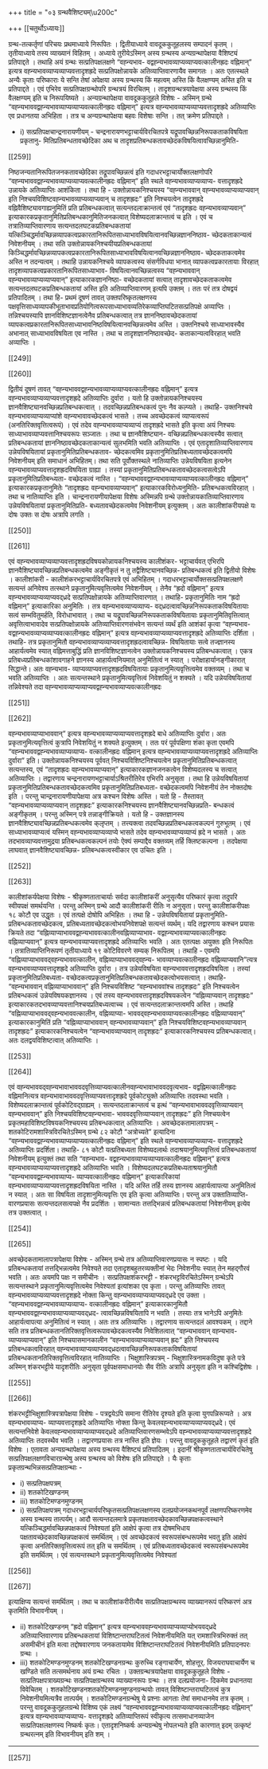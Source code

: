 +++
title = "०३ ग्रन्थवैशिष्ट्यम्\u200c"

+++
[[चतुर्थोऽध्यायः]]


ग्रन्थ-तत्कर्तृणां परिचयः प्रथमाध्याये निरूपितः । द्वितीयाध्याये वावदूककुतूहलस्य
सम्पादनं कृतम्‌ । तृतीयाध्याये तस्य व्याख्यानं विहितम्‌ । अध्याये तुरीयेऽस्मिन्‌ अस्य ग्रन्थस्य
अन्यग्रन्थापेक्षया वैशिष्ट्यं प्रतिपाद्दते । तथाहि अयं ग्रन्थः सत्प्रतिपक्षलक्षणे  “वह्न्यभाव-
वद्वह्न्यभावव्याप्यव्याप्यवत्कालीनह्रदः वह्निमान्‌” इत्यत्र वह्न्यभावव्याप्यव्याप्यवत्तादृशह्रदे
सत्प्रतिपक्षोन्नायके अतिव्याप्तिवारणायैव समागतः । अतः एतत्स्थले अन्यैः कृताः परिष्काराः
ये सन्ति तेषां अपेक्षया अस्य ग्रन्थस्य किं महत्वम्‌ अस्ति किं वैलक्षण्यम्‌ अस्ति इति च
प्रतिपाद्दते ।
एवं एभिरेव सत्प्रतिपक्षग्रन्थोपरि ग्रन्थत्रयं विरचितम्‌ । तादृशग्रन्थत्रयापेक्षया अस्य
ग्रन्थस्य किं वैलक्षण्यम्‌ इति च निरूपयिष्यते ।
अन्यग्रन्थापेक्षया वावदूककुतूहले विशेषः -
अस्मिन्‌ ग्रन्थे “वह्न्यभाववद्वह्न्यभावव्याप्यव्याप्यवत्कालीनह्रदः वह्निमान्‌” इत्यत्र
वह्न्यभावव्याप्यव्याप्यवत्तादृशह्रदे अतिव्याप्तिः एव प्रधानतया अभिहिता । तत्र च
अन्यग्रन्थापेक्षया बहवः विशेषाः सन्ति । तत्‌ क्रमेण प्रतिपाद्दते ।

- i)  सत्प्रतिपक्षचान्द्रनारायणीयम्‌ -
चन्द्रनारायणभट्टाचार्यविरचितपत्रे यद्रूपावच्छिन्ननिरूपकताकविषयिता प्रकृतानु-
मितिप्रतिबन्धतावच्छेदिका अथ च तादृशप्रतिबन्धकतावच्छेदकविषयित्वावच्छिन्नानुमिति-

[[259]]

निष्ठजन्यतानिरूपितजनकतावच्छेदिका तद्रूपावच्छिन्नत्वं इति गदाधरभट्टाचार्योक्तलक्षणोपरि
“वह्न्यभाववद्वह्न्यभावव्याप्यव्याप्यवत्कालीनह्रदः वह्निमान्‌” इति स्थले वह्न्यभावव्याप्यव्याप्य-
वत्तादृशह्रदे उन्नायके अतिव्याप्तिः आशंकिता । तथा हि - उक्तोन्नायकनिश्चयस्य “वह्न्यभाववान्‌
वह्न्यभावव्याप्यव्याप्यवान्‌ इति निश्चयविशिष्टवह्न्यभावव्याप्यव्याप्यवान्‌ च तादृशह्रदः” इति
निश्चयत्वेन तादृशह्रदे वह्निवैशिष्ट्यावगाह्यनुमितिं प्रति प्रतिबन्धकत्वात्‌ सत्यन्तदलाक्रान्तत्वं
एवं “तादृशह्रदः वह्न्यभावव्याप्यवान्‌” इत्याकारकप्रकृतानुमितिप्रतिबन्धकानुमितिजनकत्वात्‌
विशेष्यदलाक्रान्तत्वं च इति । एवं च तत्रातिव्याप्तिवारणाय सत्यन्तदलघटकप्रतिबन्धकतायां
यत्किञ्चिद्धर्मावच्छिन्नव्यापकत्वप्रकारतानिरूपितसाध्याभावविषयित्वानवच्छिन्नज्ञाननिष्ठाव-
च्छेदकताकान्यत्वं निवेशनीयम्‌ । तथा सति उक्तोन्नायकनिश्चयीयप्रतिबन्धकतायां
किञ्चिद्धर्मावच्छिन्नव्यापकत्वप्रकारतानिरूपितसाध्याभावविषयित्वानवच्छिन्नज्ञाननिष्ठाव-
च्छेदकताकत्वमेव अस्ति न तदन्यत्वम्‌ । तथाहि उन्नायकनिश्चये व्यापकत्वस्य संसर्गविधया
भानात्‌ व्यापकत्वप्रकारतायाः विरहात्‌ तादृशव्यापकत्वप्रकारतानिरूपितसाध्याभाव-
विषयित्वानवच्छिन्नत्वस्य “वह्न्यभाववान्‌ वह्न्यभावव्याप्यव्याप्यवान्‌” इत्याकारकज्ञाननिष्ठा-
वच्छेदकतायां सत्वात्‌ तादृशावच्छेदकताकत्वमेव सत्यन्तदलघटकप्रतिबन्धकतायां अस्ति
इति अतिव्याप्तिवारणम्‌ इत्यपि उक्तम्‌ ।
ततः परं तत्र दोषद्वयं प्रतिपादितम्‌ । तथा हि- प्रथमं दूषणं तावत्‌ उक्तपरिष्कृतलक्षणस्य
पक्षवृत्तिसाध्यव्यापकीभूताभावप्रतियोगित्वरूपसाध्याभावव्यतिरेकव्याप्तिघटितसत्प्रतिपक्षे
अव्याप्तिः । तन्निश्चयस्यापि ज्ञानविशिष्टज्ञानत्वेनैव प्रतिबन्धकत्वात्‌ तत्र ज्ञाननिष्ठावच्छेदकतायां
व्यापकत्वप्रकारतानिरूपितसाध्याभावनिष्ठविषयित्वानवच्छिन्नत्वमेव अस्ति । उक्तनिश्चये
साध्याभावस्यैव अभानात्‌ साध्याभावविषयिता एव नास्ति । तथा च तादृशज्ञाननिष्ठावच्छेद-
कताकान्यत्वविरहात्‌ भवति अव्याप्तिः ।


[[249]]




[[260]]

द्वितीयं दूषणं तावत्‌ “वह्न्यभाववद्वह्न्यभावव्याप्यव्याप्यवत्कालीनह्रदः वह्निमान्‌” इत्यत्र
वह्न्यभावव्याप्यव्याप्यवत्तादृशह्रदे अतिव्याप्तिः दुर्वारा । यतो हि उक्तोन्नायकनिश्चयस्य
ज्ञानवैशिष्ट्यानवच्छिन्नप्रतिबन्धकत्वात्‌ । तदवच्छिन्नप्रतिबन्धकत्वं पुनः नैव कल्प्यते । तथाहि-
उक्तनिश्चये  वह्न्यभावव्याप्यव्याप्यांशे वह्न्यभावावच्छेदकत्वं भासते । तच्च अवच्छेदकत्वं
व्याप्यत्वरूपं (अनतिरिक्तवृत्तित्वरूपं) । एवं तदेव वह्न्यभावव्याप्यव्याप्यं तादृशह्रदे भासते
इति कृत्वा अयं निश्चयः साध्याभावव्याप्यवत्तानिश्चयरूपः सञ्जातः । तथा च ज्ञानवैशिष्ट्यान-
वच्छिन्नप्रतिबन्धकत्वस्यैव सत्वात्‌ प्रतिबन्धकतायां ज्ञाननिष्ठावच्छेदकताकान्यत्वं सुलभमिति
भवति अतिव्याप्तिः ।
एवं एतादृशातिव्याप्तिवारणाय उन्नेयविषयितायां प्रकृतानुमितिप्रतिबन्धकताव-
च्छेदकत्वमिव प्रकृतानुमितिप्रतिबध्यतावच्छेदकत्वमपि निवेशनीयम्‌ इति समाधानं अभिहितम्‌।
तथा सति पूर्वोक्तस्थले नातिव्याप्तिः उन्नेयविषयिता इत्यनेन वह्न्यभावव्याप्यवत्तादृशह्रदविषयिता
ग्राह्या । तस्यां प्रकृतानुमितिप्रतिबन्धकतावच्छेदकत्वसत्वेऽपि प्रकृतानुमितिप्रतिबन्ध्यता-
वच्छेदकत्वं नास्ति । “वह्न्यभाववद्वह्न्यभावव्याप्यव्याप्यवत्कालीनह्रदः वह्निमान्‌”
इत्याकारकप्रकृतानुमितेः “तादृशह्रदः वह्न्यभावव्याप्यवान्‌” इत्याकारकविरोध्यनुमिति-
प्रतिबन्धकत्वविरहात्‌ । तथा च नातिव्याप्तिः इति ।
चान्द्रनारायणीयापेक्षया विशेषः
अस्मिन्नपि ग्रन्थे उक्तोन्नायकातिव्याप्तिवारणाय उन्नेयविषयितायां प्रकृतानुमितिप्रति-
बध्यतावच्छेदकत्वमेव निवेशनीयम्‌ इत्युक्तम्‌ । अतः कालीशांकरीयपक्षे यः दोषः उक्तः स
दोषः अत्रापि लगति ।


[[250]]




[[261]]

एवं वह्न्यभावव्याप्यव्याप्यवत्तादृशह्रदविषयकोन्नायकनिश्चयस्य कालीशंकर-
भट्टाचार्यवत्‌ एभिरपि ज्ञानवैशिष्ट्यावच्छिन्नप्रतिबन्धकत्वमेव अङ्गीकृतं न तु तद्वैशिष्ट्यानवच्छिन्न-
प्रतिबन्धकत्वं इति द्वितीयो विशेषः ।
कालीशांकरी -
कालीशंकरभट्टाचार्यविरचितपत्रे एवं अभिहितम्‌ । गदाधरभट्टाचार्योक्तसत्प्रतिपक्षलक्षणे
सत्यन्तं अनिवेश्य तत्स्थाने प्रकृतानुमित्यवृत्तित्वमेव निवेशनीयम्‌ । तेनैव “ह्रदो वह्निमान्‌”
इत्यत्र वह्न्यभावव्याप्यव्याप्यवद्‌ध्रदे सत्प्रतिपक्षोन्नायके अतिव्याप्तिवारणात्‌ । तथाहि-
प्रकृतानुमितिः नाम “ह्रदो वह्निमान्‌” इत्याकारिका अनुमितिः । तत्र वह्न्यभावव्याप्यव्याप्य-
वद्‌ध्रदत्वावच्छिन्ननिरूपकताकविषयितायाः सत्वं सम्भवितुमर्हति, विरोधाभावात्‌ । तथा च
यद्रूपावच्छिन्ननिरूपकताकविषयितायाः प्रकृतानुमितिवृत्तित्वात्‌ अवृत्तित्वाभावादेव
सत्प्रतिपक्षोन्नायके अतिव्याप्तिवारणसंभवेन सत्यन्तं व्यर्थं इति आशंकां कृत्वा “वह्न्यभाव-
वद्वह्न्यभावव्याप्यव्याप्यवत्कालीनह्रदः वह्निमान्‌” इत्यत्र वह्न्यभावव्याप्यव्याप्यवत्तादृशह्रदे
अतिव्याप्तिः  दर्शिता । तथाहि- तत्र प्रकृतानुमितौ वह्न्यभावव्याप्यव्याप्यवत्तादृशह्रदत्वावच्छिन्न-
विषयितायाः सत्वे तज्ज्ञानस्य आहार्यत्वमेव स्यात्‌ वह्निमत्ताबुद्धिं प्रति ज्ञानविशिष्टज्ञानत्वेन
उक्तोन्नायकनिश्चयस्य प्रतिबन्धकत्वात्‌ । एकत्र प्रतिबध्यप्रतिबन्धकांशावगाहने ज्ञानस्य
आहार्यत्वनियमात्‌ अनुमितित्वं न स्यात्‌ । परोक्षाहार्यानङ्गीकारात्‌ सिद्धान्ते। अतः वह्न्यभाव-
व्याप्यव्याप्यवत्तादृशह्रदविषयितायाः प्रकृतानुमित्यवृत्तित्वमेव वक्तव्यम्‌ । तथा च भवति
अतिव्याप्तिः । अतः सत्यन्तस्थाने प्रकृतानुमित्यवृत्तित्वं निवेशयितुं न शक्यते । यदि
उन्नेयविषयितायां तन्निवेश्यते तदा वह्न्यभावव्याप्यव्याप्यवद्वह्न्यभावव्याप्यवत्कालीनह्रदः


[[251]]




[[262]]

वह्न्यभावव्याप्याभाववान्‌” इत्यत्र वह्न्यभावव्याप्यव्याप्यवत्तादृशह्रदे बाधे अतिव्याप्तिः दुर्वारा।
अतः प्रकृतानुमित्यवृत्तित्वं कुत्रापि निवेशयितुं न शक्यते इत्युक्तम्‌ ।
ततः परं पूर्वपक्षिणा शंका कृता  एवमपि “वह्न्यभाववद्वह्न्यभावव्याप्यव्याप्य-
वत्कालीनह्रदः वह्निमान्‌ इत्यत्र वह्न्यभावव्याप्यव्याप्यवत्तादृशह्रदे अतिव्याप्तिः दुर्वारा” इति।
उक्तोन्नायकनिश्चयस्य पूर्ववत्‌ निश्चयविशिष्टनिश्चयत्वेन प्रकृतानुमितिप्रतिबन्धकत्वात्‌ सत्यन्तस्य,
एवं “तादृशह्रदः वह्न्यभावव्याप्यवान्‌” इत्याकारकज्ञानजनकत्वेन विशेष्यदलस्य च सत्वात्‌
अतिव्याप्तिः ।
तद्वारणाय चन्द्रनारायणभट्टाचार्याऽश्रितरीतिरेव एभिरपि अनुसृता । तथा हि
उन्नेयविषयितायां प्रकृतानुमितिप्रतिबन्धकतावच्छेदकत्वमिव प्रकृतानुमितिप्रतिबध्यता-
वच्छेदकत्वमपि निवेशनीयं तेन नोक्तदोषः इति ।
परन्तु चान्द्रनारायणीयापेक्षया अत्र कश्चन विशेषः अस्ति । यतो हि - तैस्तावत्‌
“वह्न्यभावव्याप्यव्याप्यवान्‌ तादृशह्रदः” इत्याकारकनिश्चयस्य ज्ञानवैशिष्ट्यानवच्छिन्नप्रति-
बन्धकत्वं अङ्गीकृतम्‌ । परन्तु अस्मिन्‌ पत्रे तन्नाङ्गीक्रियते । यतो हि - उक्तज्ञानस्य
ज्ञानवैशिष्ट्यावच्छिन्नप्रतिबन्धकत्वमेव क्‌लृप्तम्‌ । तत्त्यक्त्वा तदवच्छिन्नप्रतिबन्धकत्वकल्पनं
गुरुभूतम्‌ । एवं साध्याभावव्याप्यत्वं यस्मिन्‌ वह्न्यभावव्याप्यव्याप्ये भासते तदेव
वह्न्यभावव्याप्यव्याप्यं ह्रदे न भासते । अतः तदभावव्याप्यवत्तामुद्रया प्रतिबन्धकत्वकल्पनं
तयोः ऐक्यं सम्पाद्दैव वक्तव्यम्‌ तर्हि  क्लिष्टकल्पना । तदपेक्षया लाघवात्‌ ज्ञानवैशिष्ट्यावच्छिन्न-
प्रतिबन्धकत्वस्वीकार एव उचितः इति ।


[[252]]




[[263]]

कालीशांकर्यपेक्षया विशेषः -
श्रीकृष्णताताचार्याः सर्वदा कालीशांकरीं अनुसृत्यैव परिष्कारं कृत्वा तदुपरि स्वीयपक्षं
समर्थयन्ति । परन्तु अस्मिन्‌ ग्रन्थे आदौ कालीशांकरी रीतिः न अनुसृता। परन्तु कालीशांकरीपक्षः
१८ कोटौ एव उद्धृतः । एवं तत्पक्षे दोषोपि अभिहितः । तथा हि - उन्नेयविषयितायां प्रकृतानुमिति-
प्रतिबन्धकतावच्छेदकत्व, प्रतिबध्यतावच्छेदकत्वोभयनिवेशपक्षे सत्यन्तं व्यर्थम्‌। यदि तद्वारणाय
कश्चन प्रयासः क्रियते तदा “वह्निव्याप्याभाववद्वह्न्यभाववत्कालीनवह्निव्याप्याभाव-
वद्वह्न्यभावव्याप्यवत्कालीनह्रदः वह्निव्याप्यवान्‌” इत्यत्र वह्न्यभावव्याप्यवत्तादृशह्रदे
अतिव्याप्तिः भवति । अतः एतत्पक्षः अयुक्तः इति निरूपितः । तत्रातिव्याप्तिनिरूपणं
तृतीयाध्याये १९ कोटिविवरणे सम्यक्‌ निरूपितम्‌ ।
तथाहि - एवमपि “वह्निव्याप्याभाववद्‌वह्न्यभाववत्कालीन, वह्निव्याप्याभाववद्‌वह्न्य-
भावव्याप्यवत्कालीनह्रदः  वह्निव्याप्यवानि”त्यत्र वह्न्यभावव्याप्यवत्तादृशह्रदे अतिव्याप्तिः
दुर्वारा । तत्र उन्नेयविषयिता वह्न्यभाववत्तादृशह्रदविषयिता । तस्यां प्रकृतानुमितिप्रतिबध्यता-
वच्छेदकत्वप्रकृतानुमितिप्रतिबन्धकतावच्छेदकत्वोभयसत्वात्‌ । तथाहि- “वह्न्यभाववान्‌
वह्निव्याप्याभाववान्‌” इति निश्चयविशिष्ट “वह्न्यभाववांश्च तादृशह्रदः” इति निश्चयत्वेन
प्रतिबन्धकत्वं उन्नेयविषयकज्ञानस्य । एवं तस्य वह्न्यभाववत्तादृशह्रदविषयकत्वेन
“वह्निव्याप्यवान्‌  तादृशह्रदः” इत्याकारकतदभावव्याप्यवत्तानिश्चयप्रतिबध्यत्वाच्च । एवं
सत्यन्तदलाक्रान्तत्वमपि अस्ति । तथाहि “वह्निव्याप्याभाववद्‌वह्न्यभाववत्कालीन, वह्निव्याप्या-
भाववद्‌वह्न्यभावव्याप्यवत्कालीनह्रदः वह्निव्याप्यवान्‌” इत्याकारकानुमितिं प्रति
“वह्निव्याप्याभाववान्‌ वह्न्यभावव्याप्यवान्‌” इति निश्चयविशिष्टवह्न्यभावव्याप्यवान्‌ तादृशह्रदः”
इत्याकारकनिश्चयत्वेन “वह्न्यभावव्याप्यवान्‌ तादृशह्रदः” इत्याकारकनिश्चयस्य
प्रतिबन्धकत्वात्‌। अतः दलद्वयविशिष्टत्वात्‌ अतिव्याप्तिः ।


[[253]]




[[264]]

एवं  वह्न्यभाववद्‌वह्न्यभावाभाववदवृत्तिव्याप्यवत्कालीनवह्न्यभावाभाववदवृत्यभाव-
वद्वह्निमत्कालीनह्रदः वह्निमानित्यत्र वह्न्यभावाभाववदवृत्तिव्याप्यवत्तादृशह्रदे पूर्वकोट्युक्ते
अतिव्याप्तिः तदवस्था भवति । विशेष्यदलाक्रान्तत्वं पूर्वकोटिवद्‌ग्राह्यम्‌ । सत्यन्तदलाक्रान्तत्वं
च इत्थं “वह्न्यभावाभाववदवृत्तिव्याप्यवान्‌ वह्न्यभाववान्‌” इति निश्चयविशिष्टवह्न्यभावा-
भाववदवृत्तिव्याप्यवान्‌ तादृशह्रदः” इति निश्चयत्वेन प्रकृतमहाविशिष्टविषयकनिश्चयस्य
प्रतिबन्धकत्वात्‌ अतिव्याप्तिः ।
अवच्छेदकतामालापत्रम्‌ -
शतकोटिरामशास्त्रिविरचितेऽस्मिन्‌ ग्रन्थे ८२ कोटौ “अत्रोच्यते” इत्यादिना
“वह्न्यभाववद्वह्न्यभावव्याप्यव्याप्यवत्कालीनह्रदः वह्निमान्‌” इति स्थले वह्न्यभावव्याप्यव्याप्य-
वत्तादृशह्रदे अतिव्याप्तिः प्रदर्शिता। तथाहि- ८१ कोटौ यत्प्रतिबध्यता विशेष्यदलार्थः
तदाश्रयानुमित्यवृत्तित्वं प्रतिबन्धकतायां निवेशनीयम्‌ इत्युक्तं तथा सति “वह्न्यभाव-
वद्वह्न्यभावव्याप्यव्याप्यवत्कालीनह्रदः वह्निमान्‌” इत्यत्र वह्न्यभावव्याप्यव्याप्यवत्तादृशह्रदे
अतिव्याप्तिः भवति । विशेष्यदलघटकप्रतिबध्यताश्रयानुमितौ “वह्न्यभाववद्वह्न्यभावव्याप्य-
व्याप्यवत्कालीनह्रदः वह्निमान्‌” इत्याकारिकायां वह्न्यभावव्याप्यव्याप्यवत्तादृशह्रदविषयिता
नास्ति । यदि अस्ति तर्हि तस्य ज्ञानस्य आहार्यत्वापत्या अनुमितित्वं न स्यात्‌ । अतः सा
विषयिता तादृशानुमित्यवृत्तिः एव इति कृत्वा अतिव्याप्तिः। परन्तु अत्र उक्तातिव्याप्ति-
वारणप्रयासः सत्यन्तदलसत्वपक्षे नैव प्रदर्शितः । सामान्यतः तत्तद्भिन्नत्वं प्रतिबन्धकतायां
निवेशनीयम्‌ इत्येव तत्र उक्तत्वात्‌ ।


[[254]]




[[265]]

अवच्छेदकतामालापत्रापेक्षया विशेषः -
अस्मिन्‌ ग्रन्थे तत्र अतिव्याप्तिवारणप्रयासः न स्पष्टः । यदि प्रतिबन्धकतायां
तत्तद्भिन्नत्वमेव निवेश्यते तदा एतादृशबहुतरव्यक्तीनां भेदः निवेशनीयः स्यात्‌ तेन महद्गौरवं
भवति । अतः अयमपि पक्षः न समीचीनः ।
सत्प्रतिपक्षशंकरभट्टी -
शंकरभट्टविरचितेऽस्मिन्‌ ग्रन्थेऽपि सत्यन्तस्थाने प्रकृतानुमित्यवृत्तित्वमेव निवेश्यतां
इत्यांशका एव कृता । परन्तु अतिव्याप्तिः तावत्‌ वह्न्यभावव्याप्यव्याप्यवत्तादृशह्रदे नोक्ता
किन्तु वह्न्यभावव्याप्यव्याप्यवद्‌ध्रदे एव उक्ता । “वह्न्यभाववद्वह्न्यभावव्याप्यव्याप्य-
वत्कालीनह्रदः वह्निमान्‌” इत्याकारकानुमितौ वह्न्यभाववद्वह्न्यभावव्याप्यव्याप्यवद्‌ध्रद-
त्वावच्छिन्नविषयितापि न भवति । तस्याः तत्र भानेऽपि अनुमितेः आहार्यत्वापत्या अनुमितित्वं
न स्यात्‌ । अतः तत्र अतिव्याप्तिः । तद्वारणाय सत्यन्तदलं आवश्यकम्‌ । तद्दाने सति तत्र
प्रतिबन्धकतानतिरिक्तवृत्तित्वरूपावच्छेदकत्वस्यैव निवेशितत्वात्‌ “वह्न्यभाववान्‌ वह्न्यभाव-
व्याप्यव्याप्यवान्‌” इति निश्चयासमानकालीन “वह्न्यभावव्याप्यव्याप्यवान्‌ ह्रदः” इति निश्चयस्य
प्रतिबन्धकत्वविरहात्‌ वह्न्यभावव्याप्यव्याप्यवद्‌ध्रदत्वावच्छिन्ननिरूपकताकविषयितायां
प्रतिबन्धकतानतिरिक्तवृत्तित्वविरहात्‌ नातिव्याप्तिः ।
भिक्षुशास्त्रिपत्रम्‌ -
भिक्षुशास्त्रिनामकविदुषा कृते पत्रे अस्मिन्‌ शंकरभट्टीये यादृशरीतिः अनुसृता
पूर्वपक्षसमाधानयोः सैव रीतिः अत्रापि अनुसृता इति न कश्चिद्विशेषः ।


[[255]]




[[266]]

शंकरभट्टीभिक्षुशास्त्रिपत्रापेक्षया विशेषः -
पत्रद्वयेऽपि समाना रीतिरेव दृश्यते इति कृत्वा युगपन्निरूप्यते । अत्र वह्न्यभावव्याप्य-
व्याप्यवत्तादृशह्रदे अतिव्याप्तिः नोक्ता किन्तु केवलवह्न्यभावव्याप्यव्याप्यवद्‌ध्रदे। एवं
सत्यन्तनिवेशे केवलवह्न्यभावव्याप्यव्याप्यवद्‌ध्रदे अतिव्याप्तिवारणसम्भवेऽपि
वह्न्यभावव्याप्यव्याप्यवत्तादृशह्रदे अतिव्याप्तिः तदवस्थैव भवति । तद्वारणप्रयासः तत्र नास्ति
इति ज्ञेयः । परन्तु वावदूककुतूहले तद्वारणं कृतं इति विशेषः ।
एतावता अन्यग्रन्थापेक्षया अस्य ग्रन्थस्य वैशिष्ट्यं प्रतिपादितम्‌ ।
इदानीं श्रीकृष्णताताचार्यविरचितेषु सत्प्रतिपक्षलक्षणविचारग्रन्थेषु अस्य ग्रन्थस्य को
विशेषः इति प्रतिपाद्दते ।
यैः कृताः प्रकृतग्रन्थभिन्नसत्प्रतिपक्षग्रन्थाः -
- i)  सत्प्रतिपक्षपत्रम्‌
- ii)  शतकोटिखण्डनम्‌
- iii) शतकोटिमण्डनमुण्डनम्‌
- i)  सत्प्रतिपक्षपत्रम्‌
गदाधरभट्टाचार्यपरिष्कृतसत्प्रतिपक्षलक्षणस्य दलप्रयोजनकथनपूर्वं लक्षणपरिष्करणमेव
अस्य ग्रन्थस्य तात्पर्यम्‌। आदौ सत्यन्तदलमात्रे प्रकृतपक्षतावच्छेदकावच्छिन्नपक्षकत्वस्थाने
यत्किञ्चिद्धर्मावच्छिन्नपक्षकत्वं निवेश्यतां इति आक्षेपं कृत्वा तत्र दोषमभिधाय
पक्षतावच्छेदकावच्छिन्नपक्षकत्वं समर्थितम्‌ । एवं अवच्छेदकत्वं स्वरूपसंबन्धरूपमेव भवतु
इति आक्षेपं कृत्वा अनतिरिक्तवृत्तित्वरूपं तत्‌ इति च समर्थितम्‌ । एवं प्रतिबध्यतावच्छेदकत्वं
स्वरूपसंबन्धरूपमेव इति समर्थितम्‌ । एवं सत्यन्तस्थाने प्रकृतानुमित्यवृत्तित्वमेव निवेश्यतां


[[256]]




[[267]]

इत्याक्षिप्य सत्यन्तं समर्थितम्‌ । तथा च कालीशांकरीरीत्यैव सत्प्रतिपक्षग्रन्थस्य व्याख्यानरूपं
परिष्करणं अत्र कृतमिति विभावनीयम्‌ ।
- ii)  शतकोटिखण्डनम्‌
“ह्रदो वह्निमान्‌” इत्यत्र वह्न्यभाववह्न्यभावव्याप्यव्याप्योभयवद्‌ध्रदे अतिव्याप्तिवारणाय
प्रतिबन्धकतायां विशिष्टान्तराघटितत्वं निवेशनीयमिति यत्‌ रामशास्त्रिभिरुक्तं तत्‌ असमीचीनं
इति मत्वा तद्दोषवारणाय जनकतायामेव विशिष्टान्तराघटितत्वं निवेशनीयमिति प्रतिपादनपरः
ग्रन्थः ।
- iii) शतकोटिमण्डनमुण्डनम्‌
शतकोटिखण्डनग्रन्थः कुरुच्चि रङ्गाचार्येण, शोहत्तूर्‌. विजयराघवाचार्येण च खण्डिते
सति तत्समर्थनाय अयं ग्रन्थः रचितः ।
उक्तग्रन्थत्रयापेक्षया वावदूककुतूहले विशेषः -
सत्प्रतिपक्षपत्राख्यग्रन्थः सत्प्रतिपक्षग्रन्थस्य व्याख्यानरूपः ग्रन्थः । तत्र दलप्रयोजना-
दिकमेव प्रधानतया विवेचितम्‌ ।  शतकोटिखण्डनशतकोटिमण्डनमुण्डनग्रन्थयोः तावत्‌
विशिष्टान्तराघटितत्वं कुत्र निवेशनीयमित्यत्रैव तात्पर्यम्‌ । शतकोटिमण्डनग्रन्थेषु ये प्रश्नाः
आगताः तेषां समाधानमेव तत्र कृतम्‌ । परन्तु वावदूककुतूहलग्रन्थे विशिष्य एकं लक्ष्यं
“वह्न्यभाववद्वह्न्यभावव्याप्यव्याप्यवत्कालीनह्रदः वह्निमान्‌” इत्यत्र वह्न्यभावव्याप्यव्याप्य-
वत्तादृशह्रदे अतिव्याप्तिरूपं स्वीकृत्य तत्समाधानव्याजेन सत्प्रतिपक्षलक्षणस्य निष्कर्षः कृतः।
एतादृशनिष्कर्षः अन्यग्रन्थेषु नोपलभ्यते इति कारणात्‌ इदम्‌  उत्कृष्टं ग्रन्थरत्नम्‌  इति विभावनीयम्‌
इति शम्‌ ।
***


[[257]]

